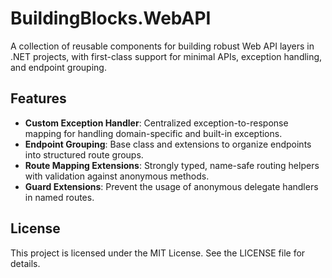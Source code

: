 # BuildingBlocks.WebAPI

A collection of reusable components for building robust Web API layers in .NET projects, with first-class support for minimal APIs, exception handling, and endpoint grouping.

## Features

* **Custom Exception Handler**: Centralized exception-to-response mapping for handling domain-specific and built-in exceptions.
* **Endpoint Grouping**: Base class and extensions to organize endpoints into structured route groups.
* **Route Mapping Extensions**: Strongly typed, name-safe routing helpers with validation against anonymous methods.
* **Guard Extensions**: Prevent the usage of anonymous delegate handlers in named routes.

## License

This project is licensed under the MIT License. See the LICENSE file for details.